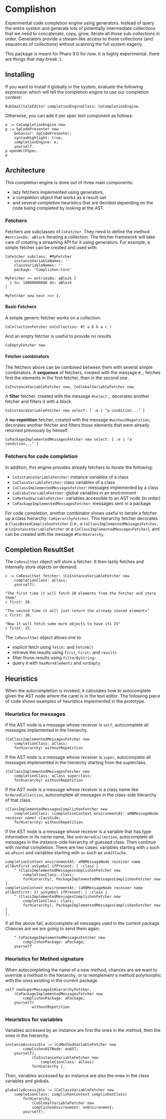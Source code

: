 # Complishon

Experimental code completion engine using generators.
Instead of query the entire system and generate lots of potentially intermediate collections that we need to concatenate, copy, grow, iterate all those sub-collections in order.
Generators provide a stream-like access to those collections (and sequences of collections) without scanning the full system eagerly.

This package is meant for Pharo 9.0 for now. It is highly experimental, there are things that may break :).

## Installing

If you want to install it globally in the system, evaluate the following expression which will tell the completion engine to use our completion context:
```smalltalk
RubSmalltalkEditor completionEngineClass: CoCompletionEngine.
```

Otherwise, you can add it per spec text component as follows:

```smalltalk
e := CoCompletionEngine new.
p := SpCodePresenter new
	behavior: SpCodePresenter;
	syntaxHighlight: true;
	completionEngine: e;
	yourself.
p openWithSpec.
e
```

## Architecture

This completion engine is done out of three main components:
 - lazy fetchers implemented using generators,
 - a completion object that works as a result-set
 - and several completion heuristics that are decided depending on the code being completed by looking at the AST.
 
 ### Fetchers
 
 Fetchers are subclasses of  `CoFetcher`. They need to define the method `#entriesDo: aBlock` iterating a collection.
 The fetcher framework will take care of creating a streaming API for it using generators.
 For example, a simple fetcher can be created and used with:
 
```smalltalk
CoFetcher subclass: #MyFetcher
	instanceVariableNames: ''
	classVariableNames: ''
	package: 'Complishon-Core'
  
MyFetcher >> entriesDo: aBlock [
  1 to: 10000000000 do: aBlock
]

MyFetcher new next >>> 1.
```
#### Basic Fetchers

A simple generic fetcher works on a collection.

```smalltalk
CoCollectionFetcher onCollection: #( a b b a c )
```

And an empty fetcher is useful to provide no results

```smalltalk
CoEmptyFetcher new
```

#### Fetcher combinators

The fetchers above can be combined between them with several simple combinators.
A **sequence** of fetchers, created with the message `#,`, fetches first the elements in the first fetcher, then in the second one.

```smalltalk
CoInstanceVariableFetcher new, CoGlobalVariableFetcher new
```

A **filter** fetcher, created with the message `#select:`, decorates another fetcher and filters it with a block.

```smalltalk
CoInstanceVariableFetcher new select: [ :e | "a condition..." ]
```

A **no-repetition** fetcher, created with the message `#withoutRepetition`, decorates another fetcher and filters those elements that were already returned previously by himself.

```smalltalk
CoPackageImplementedMessagesFetcher new select: [ :e | "a condition..." ]
```

### Fetchers for code completion

In addition, this engine provides already fetchers to iterate the following:
 - `CoInstanceVariableFetcher`: instance variables of a class
 - `CoClassVariableFetcher`: class variables of a class
 - `CoClassImplementedMessagesFetcher`: messages implemented by a class
 - `CoGlobalVariableFetcher`: global variables in an environment
 - `CoMethodVariableFetcher`: variables accessible to an AST node (in order)
 - `CoPackageImplementedMessagesFetcher`: messages sent in a package

For code completion, another combinator shows useful to iterate a fetcher up a class hierarchy: `CoHierarchyFetcher`.
This hierarchy fetcher decorates a `ClassBasedComplishonFetcher` (i.e., a `CoClassImplementedMessagesFetcher`, a `CoInstanceVariableFetcher` or a `CoClassImplementedMessagesFetcher`), and can be created with the message `#forHierarchy`.

## Completion ResultSet

The `CoResultSet` object will store a fetcher.
It then lazily fetches and internally store objects on demand:

```smalltalk
c := CoResultSet fetcher: (CoInstanceVariableFetcher new
    completionClass: aClass;
    yourself).

"The first time it will fetch 20 elements from the fetcher and store them"
c first: 20.

"The second time it will just return the already stored elements"
c first: 20.

"Now it will fetch some more objects to have its 25"
c first: 25.
```

The `CoResultSet` object allows one to:
 - explicit fetch using `fetch:` and `fetchAll`
 - retrieve the results using `first`, `first:` and `results`
 - filter those results using `filterByString:`
 - query it with `hasMoreElements` and `notEmpty`
 
## Heuristics

When the autocompletion is invoked, it calculates how to autocomplete given the AST node where the caret is in the text editor.
The following piece of code shows examples of heuristics implemented in the prototype.

### Heuristics for messages

If the AST node is a message whose receiver is `self`, autocomplete all messages implemented in the hierarchy.
```smalltalk
(CoClassImplementedMessagesFetcher new
    completionClass: aClass;
    forHierarchy) withoutRepetition
```

If the AST node is a message whose receiver is `super`, autocomplete all messages implemented in the hierarchy starting from the superclass.
```smalltalk
(CoClassImplementedMessagesFetcher new
    completionClass: aClass superclass;
    forHierarchy) withoutRepetition
```

If the AST node is a message whose receiver is a class name like `OrderedCollection`, autocomplete all messages in the class-side hierarchy of that class.
```smalltalk
(ClassImplementedMessagesComplishonFetcher new
    completionClass: (completionContext environmentAt: aRBMessageNode receiver name) classSide;
    forHierarchy) withoutRepetition
```


If the AST node is a message whose receiver is a variable that has type information in its name name, like `anOrderedCollection`, autocomplete all messages in the instance-side hierarchy of guessed class.
Then continue with normal completion.
There are two cases: variables starting with `a` such as `aPoint` and variables starting with `an` such as `anASTCache`.
```smalltalk
completionContext environmentAt: aRBMessageNode receiver name allButFirst asSymbol ifPresent: [ :class |
    ^ (ClassImplementedMessagesComplishonFetcher new
        completionClass: class;
        forHierarchy), PackageImplementedMessagesComplishonFetcher new  ].
completionContext environmentAt: (aRBMessageNode receiver name allButFirst: 2) asSymbol ifPresent: [ :class |
    ^ (ClassImplementedMessagesComplishonFetcher new
        completionClass: class;
        forHierarchy), PackageImplementedMessagesComplishonFetcher new  ]
].
```

If all the above fail, autocomplete all messages used in the current package.
Chances are we are going to send them again.
```smalltalk
    ^ CoPackageImplementedMessagesFetcher new
    	complishonPackage: aPackage;
	yourself
```

### Heuristics for Method signature

When autocompleting the name of a new method, chances are we want to override a method in the hierarchy, or to reimplement a method polymorphic with the ones existing in the current package. 
```smalltalk
self newSuperMessageInHierarchyFetcher,
    (CoPackageImplementedMessagesFetcher new
        complishonPackage: aPackage;
	yourself)
            withoutRepetition
```

### Heuristics for variables

Variables accessed by an instance are first the ones in the method, then the ones in the hierarchy.

```smalltalk
instanceAccessible := (CoMethodVariableFetcher new
        complishonASTNode: anAST;
	yourself),
            (CoInstanceVariableFetcher new
                completionClass: aClass)
			forHierarchy ].
```

Then, variables accessed by an instance are also the ones in the class variables and globals.
```smalltalk
globallyAccessible := (CoClassVariableFetcher new
    completionClass: complishonContext complishonClass)
        forHierarchy,
            (CoGlobalVariableFetcher new
	        complishonEnvironment: anEnvironment;
		yourself).
```
